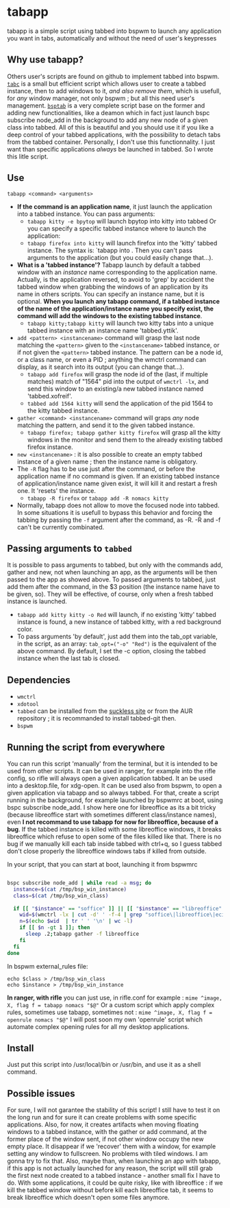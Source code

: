 # tabapp
tabapp is a simple script using tabbed into bspwm to launch any application you want in tabs, automatically and without the need of user's keypresses

## Why use tabapp?

Others user's scripts are found on github to implement tabbed into bspwm. [`tabc`](https://github.com/Bachhofer/tabc) is a small but efficient script which allows user to create a tabbed instance, then to add windows to it, _and also remove them_, which is usefull, for _any_ window manager, not only bspwm ; but all this need user's management. [`bsptab`](https://github.com/albertored11/bsptab) is a very complete script base on the former and adding new functionalities, like a deamon which in fact just launch bspc subscribe node_add in the background to add any new node of a given class into tabbed. All of this is beautiful and you should use it if you like a deep control of your tabbed applications, with the possibility to detach tabs from the tabbed container. Personally, I don't use this functionnality. I just want than specific applications _always_ be launched in tabbed. So I wrote this litle script.

## Use

`tabapp <command> <arguments>`

- **If the command is an application name**, it just launch the application into a tabbed instance. You can pass arguments:
  - `tabapp kitty -e bpytop` will launch bpytop into kitty into tabbed
  Or you can specify a specific tabbed instance where to launch the application:
  - `tabapp firefox into kitty` will launch firefox into the 'kitty' tabbed instance. The syntax is: `tabapp <appname> into <instancename>. Then you can't pass arguments to the application (but you could easily change that...).
- **What is a 'tabbed instance'?** Tabapp launch by default a tabbed window with an _instance_ name corresponding to the application name. Actually, is the application reversed, to avoid to 'grep' by accident the tabbed window when grabbing the windows of an application by its name in others scripts. You can specify an instance name, but it is optional. **When you launch any tabapp command, if a tabbed instance of the name of the application/instance name you specify exist, the command will add the windows to the existing tabbed instance**.
  - `tabapp kitty;tabapp kitty` will launch two kitty tabs into a unique tabbed instance with an instance name 'tabbed.yttik'.
- `add <pattern> <instancename>` command will grasp the last node matching the `<pattern>` given to the `<instancename>` tabbed instance, or if not given the `<pattern>` tabbed instance. The pattern can be a node id, or a class name, or even a PID ; anything the wmctrl command can display, as it search into its output (you can change that...).
  - `tabapp add firefox` will grasp the node id of the (last, if multiple matches) match of "1564" pid into the output of `wmctrl -lx`, and send this window to an existing/a new tabbed instance named 'tabbed.xofreif'.
  - `tabbed add 1564 kitty` will send the application of the pid 1564 to the kitty tabbed instance.
- `gather <command> <instancename>` command will graps _any_ node matching the pattern, and send it to the given tabbed instance.
  - `tabapp firefox; tabapp gather kitty firefox` will grasp all the kitty windows in the monitor and send them to the already existing tabbed firefox instance. 
- `new <instancename>` : it is also possible to create an empty tabbed instance of a given name ; then the instance name is obligatory.
- The `-R` flag has to be use just after the command, or before the application name if no command is given. If an existing tabbed instance of application/instance name given exist, it will kill it and restart a fresh one. It 'resets' the instance. 
  - `tabapp -R firefox` or `tabapp add -R nomacs kitty`
- Normally, tabapp does not allow to move the focused node into tabbed. In some situations it is usefull to bypass this behavior and forcing the tabbing by passing the `-f` argument after the command, as -R. -R and -f can't be currently combinated.

## Passing arguments to `tabbed`
It is possible to pass arguments to tabbed, but only with the commands add, gather and new, not when launching an app, as the arguments will be then passed to the app as showed above. To passed arguments to tabbed, just add them after the command, in the $3 position (the instance name have to be given, so). They will be effective, of course, only when a fresh tabbed instance is launched.
  - `tabapp add kitty kitty -o Red` will launch, if no existing 'kitty' tabbed instance is found, a new instance of tabbed kitty, with a red background color.
- To pass arguments 'by default', just add them into the tab_opt variable, in the script, as an array: `tab_opt=("-o" "Red")` is the equivalent of the above command. By default, I set the -c option, closing the tabbed instance when the last tab is closed.

## Dependencies
- `wmctrl`
- `xdotool`
- `tabbed` can be installed from the [suckless site](https://tools.suckless.org/tabbed/) or from the AUR repository ; it is recommanded to install tabbed-git then.
- `bspwm`

## Running the script from everywhere
You can run this script 'manually' from the terminal, but it is intended to be used from other scripts. It can be used in ranger, for example into the rifle config, so rifle will always open a given application tabbed. It an be used into a desktop.file, for xdg-open. It can be used also from bspwm, to open a given application via tabapp and so always tabbed. For that, create a script running in the background, for example launched by bspwmrc at boot, using bspc subscribe node_add. I show here one for libreoffice as its a bit tricky (because libreoffice start with sometimes different class/instance names), even **I not recommand to use tabapp for now for libreoffice, because of a bug**. If the tabbed instance is killed with some libreoffice windows, it breaks libreoffice which refuse to open some of the files killed like that. There is no bug if we manually kill each tab inside tabbed with ctrl+q, so I guess tabbed don't close properly the libreoffice windows tabs if killed from outside. 

In your script, that you can start at boot, launching it from bspwmrc
```bash

bspc subscribe node_add | while read -a msg; do
  instance=$(cat /tmp/bsp_win_instance)
  class=$(cat /tmp/bsp_win_class)
  
  if [[ "$instance" == "soffice" ]] || [[ "$instance" == "libreoffice" ]]; then
    wid=$(wmctrl -lx | cut -d' ' -f-4 | grep "soffice\|libreoffice\|eciffoerbil" | cut -d' ' -f1)
    n=$(echo $wid  | tr ' ' '\n' | wc -l)
    if [[ $n -gt 1 ]]; then
      sleep .2;tabapp gather -f libreoffice
    fi
  fi
done
```
In bspwm external_rules file:
```
echo $class > /tmp/bsp_win_class
echo $instance > /tmp/bsp_win_instance
```

**In ranger, with rifle** you can just use, in rifle.conf for example : ```mime ^image, X, flag f = tabapp nomacs "$@"```
Or a custom script which apply complex rules, sometimes use tabapp, sometimes not : ```mime ^image, X, flag f = openrule nomacs "$@"```
I will post soon my own 'openrule' script which automate complex opening rules for all my desktop applications.

## Install
Just put this script into /usr/local/bin or /usr/bin, and use it as a shell command.

## Possible issues
For sure, I will not garantee the stability of this script! I still have to test it on the long run and for sure it can create problems with some specific applications. Also, for now, it creates artifacts when moving floating windows to a tabbed instance, with the gather or add command, at the former place of the window sent, if not other window occupy the new empty place. It disappear if we 'recover' them with a window, for example setting any window to fullscreen. No problems with tiled windows. I am gonna try to fix that. Also, maybe than, when launching an app with tabapp, if this app is not actually launched for any reason, the script will still grab the first next node created to a tabbed instance - another small fix I have to do. With some applications, it could be quite risky, like with libreoffice : if we kill the tabbed window without before kill each libreoffice tab, it seems to break libreoffice which doesn't open some files anymore.
